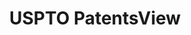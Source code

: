 ---
layout: default
bigquery: https://console.cloud.google.com/bigquery?p=patents-public-data&d=patentsview&page=dataset
citation: Attribution should be given to PatentsView for use, distribution, or derivative
  works.
code: https://github.com/CSSIP-AIR/PatentsView-Code-Snippets/
contributors: USPTO
cost: None
description: 'PatentsView includes US patent data including raw data (summaries, applications,
  pregrant applications), disambugations of inventors and assignees, and inventor
  gender estimates.  Also foreign priority data, # of figures and sheets, and government
  interest statements.'
documentation: https://patentsview.org/query/builder-faqs
last_edit: 04/10/2022, 17:42:48
location: https://patentsview.org/
maintained_by: USPTO
record_creation_timestamp: 12/2/2020 17:20:46
schema_fields:
- disamb_inventor_id_20190820
- latlong
- term_grant
- lapse_of_patent
- num_figures
- level_one
- rawinventor_id
- group
- rawassignee_id
- rawlocation_id
- county_fips
- location_id
- number
- symbol_position
- variety
- section_id
- county
- disamb_inventor_id_20181127
- f371_date
- latin_name
- latitude
- name_first
- organization_id
- state
- abstract
- category_id
- doc_type
- action_date
- uuid
- disamb_inventor_id_20170307
- group_id
- section
- city
- disamb_inventor_id_20171226
- disamb_assignee_id_20191008
- disamb_assignee_id_20190312
- id
- male_flag
- status
- disamb_assignee_id_20200331
- rel_id
- doctype
- gi_statement
- ipc_version_indicator
- subclass
- contract_award_number
- num_claims
- disamb_assignee_id_20200630
- disamb_inventor_id_20191008
- kind
- relkind
- _371_date
- classification_status
- name_last
- _102_date
- disamb_assignee_id_20190820
- inventor_id
- field_title
- rule_47
- num
- level_two
- subclass_id
- classification_level
- disamb_inventor_id_20200331
- length
- series_code
- patent_id
- role
- country_transformed
- dependent
- disamb_assignee_id_20200929
- disamb_inventor_id_20180528
- country
- date
- withdrawn
- term_extension
- citation_id
- filename
- disamb_inventor_id_20200630
- type
- name
- disamb_inventor_id_20171003
- term_disclaimer
- longitude
- disamb_inventor_id_20200929
- attribution_status
- male
- main_group
- disamb_inventor_id_20170808
- classification_value
- publication_number
- fname
- disamb_inventor_id_20201229
- f102_date
- lname
- level_three
- category
- state_fips
- deceased
- sector_title
- disamb_inventor_id_20190312
- subgroup
- title
- disamb_assignee_id_20191231
- mainclass_id
- subgroup_id
- organization
- applicant_type
- assignee_id
- classification_data_source
- num_sheets
- lawyer_id
- application_id
- exemplary
- text
- field_id
- ipc_class
- sequence
- disamb_assignee_id_20181127
- disclaimer_date
- subsection_id
- designation
- reldocno
- disamb_inventor_id_20191231
- subcategory_id
shortname: patentsview
tags:
- disambiguation
- United States
- gender
terms_of_use: Creative Commons Attribution 4.0 International License.
timeframe: 1963-1999
title: USPTO PatentsView
uuid: cf1780b1-e265-4e49-8d1d-83b9cfe0fd9a
---